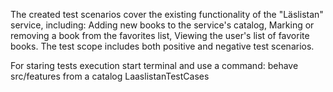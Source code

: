 The created test scenarios cover the existing functionality of the "Läslistan" service, including:
    Adding new books to the service's catalog,
    Marking or removing a book from the favorites list,
    Viewing the user's list of favorite books.
The test scope includes both positive and negative test scenarios.

For staring tests execution start terminal and use a command: behave src/features from a catalog 
LaaslistanTestCases